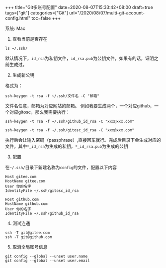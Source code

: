 +++
title="Git多账号配置"
date=2020-08-07T15:33:42+08:00
draft=true
tags=["git"]
categories=["Git"]
url="/2020/08/07/multi-git-account-config.html"
toc=false
+++

系统: Mac

1. 查看当前是否存在
```
ls ~/.ssh/
```
默认情况下，`id_rsa`为私钥文件，`id_rsa.pub`为公钥文件，如果有的话，证明之前生成过。

2. 生成新公钥

格式为：
```
ssh-keygen -t rsa -f ~/.ssh/文件名 -C "邮箱"
```
文件名任意，邮箱为对应网站的邮箱。
例如我要生成两个，一个对应github，一个对应gitosc，那么我需要执行：
```
ssh-keygen -t rsa -f ~/.ssh/github_id_rsa -C "xxx@xxx.com"
```

```
ssh-keygen -t rsa -f ~/.ssh/gitosc_id_rsa -C "xxx@xxx.com"
```

执行后会让输入密码（passphrase）,直接回车就行。完成后目录下会生成对应的文件，其中`*_id_rsa`为生成的私钥，`*_id_rsa.pub`为生成的公钥

3. 配置

在`~/.ssh/`目录下新建名称为`config`的文件，配置以下内容
```
Host gitee.com
HostName gitee.com
User 你的名字
IdentityFile ~/.ssh/gitosc_id_rsa

Host github.com
HostName github.com
User 你的名字
IdentityFile ~/.ssh/github_id_rsa
```

4. 测试连通

```
ssh -T git@gitee.com
ssh -T git@github.com
```

5. 取消全局账号信息
```
git config --global --unset user.name
git config --global --unset user.email
```




